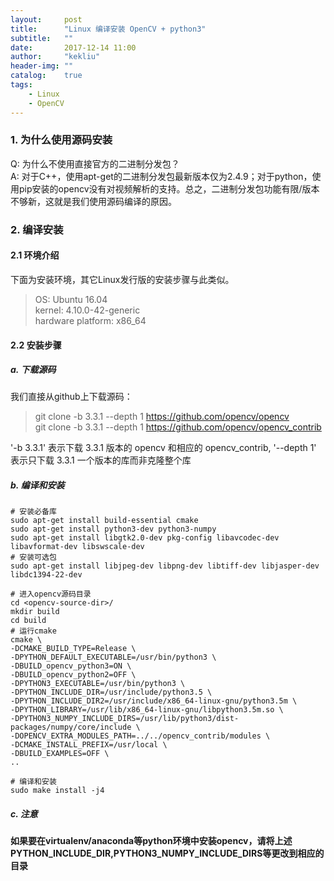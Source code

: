 ```yaml
---
layout:     post
title:      "Linux 编译安装 OpenCV + python3"
subtitle:   ""
date:       2017-12-14 11:00
author:     "kekliu"
header-img: ""
catalog:    true
tags:
    - Linux
    - OpenCV
---
```



### 1. 为什么使用源码安装
Q: 为什么不使用直接官方的二进制分发包？<br>
A: 对于C++，使用apt-get的二进制分发包最新版本仅为2.4.9；对于python，使用pip安装的opencv没有对视频解析的支持。总之，二进制分发包功能有限/版本不够新，这就是我们使用源码编译的原因。

### 2. 编译安装
#### 2.1 环境介绍
下面为安装环境，其它Linux发行版的安装步骤与此类似。
> OS:                 Ubuntu 16.04<br>
> kernel:             4.10.0-42-generic<br>
> hardware platform:  x86_64

#### 2.2 安装步骤
##### a. 下载源码
我们直接从github上下载源码：
> git clone -b 3.3.1 --depth 1 https://github.com/opencv/opencv<br>
> git clone -b 3.3.1 --depth 1 https://github.com/opencv/opencv_contrib

'-b 3.3.1' 表示下载 3.3.1 版本的 opencv 和相应的 opencv_contrib, '--depth 1' 表示只下载 3.3.1 一个版本的库而非克隆整个库

##### b. 编译和安装
``` shell
# 安装必备库
sudo apt-get install build-essential cmake
sudo apt-get install python3-dev python3-numpy
sudo apt-get install libgtk2.0-dev pkg-config libavcodec-dev libavformat-dev libswscale-dev
# 安装可选包
sudo apt-get install libjpeg-dev libpng-dev libtiff-dev libjasper-dev libdc1394-22-dev

# 进入opencv源码目录
cd <opencv-source-dir>/
mkdir build
cd build
# 运行cmake
cmake \
-DCMAKE_BUILD_TYPE=Release \
-DPYTHON_DEFAULT_EXECUTABLE=/usr/bin/python3 \
-DBUILD_opencv_python3=ON \
-DBUILD_opencv_python2=OFF \
-DPYTHON3_EXECUTABLE=/usr/bin/python3 \
-DPYTHON_INCLUDE_DIR=/usr/include/python3.5 \
-DPYTHON_INCLUDE_DIR2=/usr/include/x86_64-linux-gnu/python3.5m \
-DPYTHON_LIBRARY=/usr/lib/x86_64-linux-gnu/libpython3.5m.so \
-DPYTHON3_NUMPY_INCLUDE_DIRS=/usr/lib/python3/dist-packages/numpy/core/include \
-DOPENCV_EXTRA_MODULES_PATH=../../opencv_contrib/modules \
-DCMAKE_INSTALL_PREFIX=/usr/local \
-DBUILD_EXAMPLES=OFF \
..

# 编译和安装
sudo make install -j4
```
##### c. 注意
<b>如果要在virtualenv/anaconda等python环境中安装opencv，请将上述PYTHON_INCLUDE_DIR,PYTHON3_NUMPY_INCLUDE_DIRS等更改到相应的目录</b>
